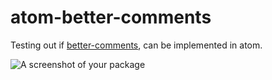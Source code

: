 # atom-better-comments

Testing out if [better-comments](https://github.com/aaron-bond/better-comments), can be implemented in atom.

![A screenshot of your package](https://f.cloud.github.com/assets/69169/2290250/c35d867a-a017-11e3-86be-cd7c5bf3ff9b.gif)
